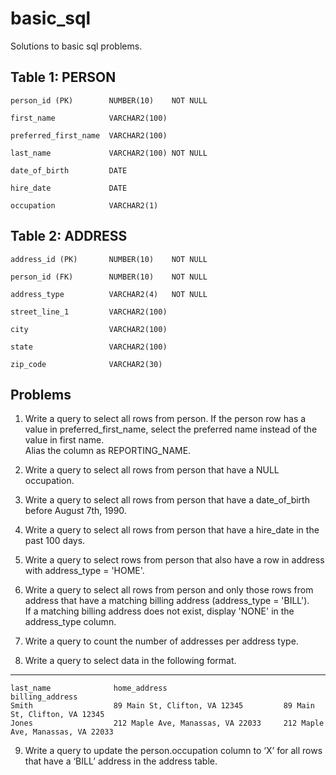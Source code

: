 # basic_sql
Solutions to basic sql problems.

Table 1: PERSON 
----------------------------------- 
    person_id (PK)        NUMBER(10)    NOT NULL 

    first_name            VARCHAR2(100) 

    preferred_first_name  VARCHAR2(100) 

    last_name             VARCHAR2(100) NOT NULL 

    date_of_birth         DATE 

    hire_date             DATE 

    occupation            VARCHAR2(1) 
    
Table 2: ADDRESS
----------------------------------- 
    address_id (PK)       NUMBER(10)    NOT NULL 

    person_id (FK)        NUMBER(10)    NOT NULL 

    address_type          VARCHAR2(4)   NOT NULL 

    street_line_1         VARCHAR2(100) 

    city                  VARCHAR2(100) 

    state                 VARCHAR2(100) 

    zip_code              VARCHAR2(30) 


Problems
-----------------------------------
1. Write a query to select all rows from person.  If the person row has a value in preferred_first_name, select the preferred name instead of the value in first name.  
Alias the column as REPORTING_NAME.

2. Write a query to select all rows from person that have a NULL occupation.
    
3. Write a query to select all rows from person that have a date_of_birth before August 7th, 1990.
    
4. Write a query to select all rows from person that have a hire_date in the past 100 days.

5. Write a query to select rows from person that also have a row in address with address_type = 'HOME'.

6. Write a query to select all rows from person and only those rows from address that have a matching billing address (address_type = 'BILL').  
If a matching billing address does not exist, display 'NONE' in the address_type column.
    
7. Write a query to count the number of addresses per address type.
    
8. Write a query to select data in the following format.
 

-----------------------------------
 

    last_name              home_address                          billing_address 
    Smith                  89 Main St, Clifton, VA 12345         89 Main St, Clifton, VA 12345 
    Jones                  212 Maple Ave, Manassas, VA 22033     212 Maple Ave, Manassas, VA 22033


9. Write a query to update the person.occupation column to ‘X’ for all rows that have a ‘BILL’ address in the address table.
